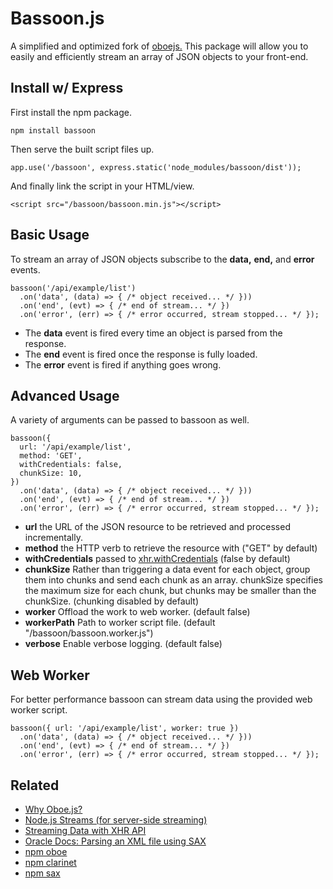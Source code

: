 # Bassoon.js
A simplified and optimized fork of [oboejs.](http://oboejs.com/) This package will allow you to easily and efficiently stream an array of JSON objects to your front-end.

## Install w/ Express
First install the npm package.
```
npm install bassoon
```
Then serve the built script files up.
```
app.use('/bassoon', express.static('node_modules/bassoon/dist'));
```
And finally link the script in your HTML/view.
```
<script src="/bassoon/bassoon.min.js"></script>
```

## Basic Usage
To stream an array of JSON objects subscribe to the **data,** **end,** and **error** events.

```
bassoon('/api/example/list')
  .on('data', (data) => { /* object received... */ }))
  .on('end', (evt) => { /* end of stream... */ })
  .on('error', (err) => { /* error occurred, stream stopped... */ });
```

- The **data** event is fired every time an object is parsed from the response.
- The **end** event is fired once the response is fully loaded.
- The **error** event is fired if anything goes wrong.

## Advanced Usage
A variety of arguments can be passed to bassoon as well.

```
bassoon({
  url: '/api/example/list',
  method: 'GET',
  withCredentials: false,
  chunkSize: 10,
})
  .on('data', (data) => { /* object received... */ }))
  .on('end', (evt) => { /* end of stream... */ })
  .on('error', (err) => { /* error occurred, stream stopped... */ });
```

- **url** the URL of the JSON resource to be retrieved and processed incrementally.
- **method** the HTTP verb to retrieve the resource with ("GET" by default)
- **withCredentials** passed to [xhr.withCredentials](https://developer.mozilla.org/en-US/docs/Web/API/XMLHttpRequest/withCredentials) (false by default)
- **chunkSize** Rather than triggering a data event for each object, group them into chunks and send each chunk as an array. chunkSize specifies the maximum size for each chunk, but chunks may be smaller than the chunkSize. (chunking disabled by default)
- **worker** Offload the work to web worker. (default false)
- **workerPath** Path to worker script file. (default "/bassoon/bassoon.worker.js")
- **verbose** Enable verbose logging. (default false)

## Web Worker
For better performance bassoon can stream data using the provided web worker script.

```
bassoon({ url: '/api/example/list', worker: true })
  .on('data', (data) => { /* object received... */ }))
  .on('end', (evt) => { /* end of stream... */ })
  .on('error', (err) => { /* error occurred, stream stopped... */ });
```

## Related
- [Why Oboe.js?](http://oboejs.com/why)
- [Node.js Streams (for server-side streaming)](https://nodejs.dev/learn/nodejs-streams)
- [Streaming Data with XHR API](https://hpbn.co/xmlhttprequest/#streaming-data-with-xhr)
- [Oracle Docs: Parsing an XML file using SAX](https://docs.oracle.com/javase/tutorial/jaxp/sax/parsing.html)
- [npm oboe](https://www.npmjs.com/package/oboe)
- [npm clarinet](https://www.npmjs.com/package/clarinet)
- [npm sax](https://www.npmjs.com/package/sax)

